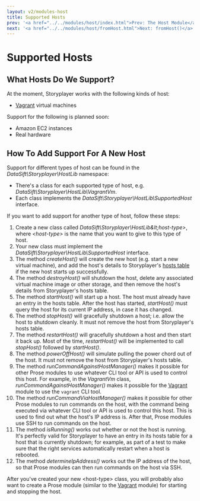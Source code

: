 ```yaml
---
layout: v2/modules-host
title: Supported Hosts
prev: '<a href="../../modules/host/index.html">Prev: The Host Module</a>'
next: '<a href="../../modules/host/fromHost.html">Next: fromHost()</a>'
---
```


# Supported Hosts

## What Hosts Do We Support?

At the moment, Storyplayer works with the following kinds of host:

* [Vagrant](http://www.vagrantup.com) virtual machines

Support for the following is planned soon:

* Amazon EC2 instances
* Real hardware

## How To Add Support For A New Host

Support for different types of host can be found in the _DataSift\Storyplayer\HostLib_ namespace:

* There's a class for each supported type of host, e.g. _DataSift\Storyplayer\HostLib\VagrantVm_.
* Each class implements the _DataSift\Storyplayer\HostLib\SupportedHost_ interface.

If you want to add support for another type of host, follow these steps:

1. Create a new class called _DataSift\Storyplayer\HostLib\&lt;host-type&gt;_, where _&lt;host-type&gt;_ is the name that you want to give to this type of host.
1. Your new class must implement the _DataSift\Storyplayer\HostLib\SupportedHost_ interface.
1. The method _createHost()_ will create the new host (e.g. start a new virtual machine), and add the host's details to Storyplayer's [hosts table](../hoststable/how-hosts-are-remembered.html) if the new host starts up successfully.
1. The method _destroyHost()_ will shutdown the host, delete any associated virtual machine image or other storage, and then remove the host's details from Storyplayer's hosts table.
1. The method _startHost()_ will start up a host. The host must already have an entry in the hosts table.  After the host has started, _startHost()_ must query the host for its current IP address, in case it has changed.
1. The method _stopHost()_ will gracefully shutdown a host; i.e. allow the host to shutdown cleanly.  It must not remove the host from Storyplayer's hosts table.
1. The method _restartHost()_ will gracefully shutdown a host and then start it back up.  Most of the time, _restartHost()_ will be implemented to call _stopHost()_ followed by _startHost()_.
1. The method _powerOffHost()_ will simulate pulling the power chord out of the host.  It must not remove the host from Storyplayer's hosts table.
1. The method _runCommandAgainstHostManager()_ makes it possible for other Prose modules to use whatever CLI tool or API is used to control this host.  For example, in the _VagrantVm_ class, _runCommandAgainstHostManager()_ makes it possible for the [Vagrant](../vagrant/index.html) module to use the `vagrant` CLI tool.
1. The method _runCommandViaHostManager()_ makes it possible for other Prose modules to run commands on the host, with the command being executed via whatever CLI tool or API is used to control this host.  This is used to find out what the host's IP address is.  After that, Prose modules use SSH to run commands on the host.
1. The method _isRunning()_ works out whether or not the host is running.  It's perfectly valid for Storyplayer to have an entry in its hosts table for a host that is currently shutdown; for example, as part of a test to make sure that the right services automatically restart when a host is rebooted.
1. The method _determineIpAddress()_ works out the IP address of the host, so that Prose modules can then run commands on the host via SSH.

After you've created your new &lt;host-type&gt; class, you will probably also want to create a Prose module (similar to the [Vagrant](../vagrant/index.html) module) for starting and stopping the host.